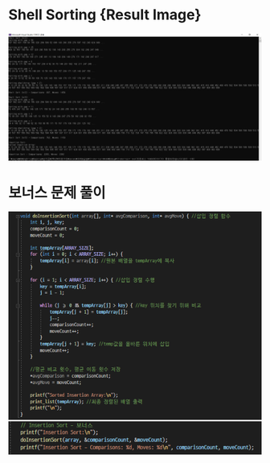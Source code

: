 # Shell Sorting {Result Image}
![](./shellsort.PNG)

# 보너스 문제 풀이
![](./B_shellsort1.PNG)
![](./B_shellsort2.PNG)
